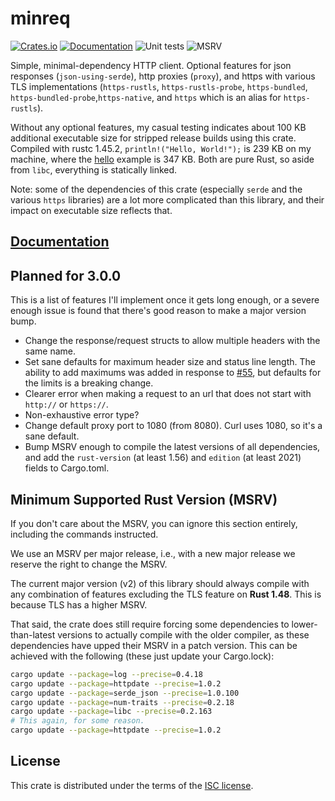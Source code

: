 # minreq
[![Crates.io](https://img.shields.io/crates/d/minreq.svg)](https://crates.io/crates/minreq)
[![Documentation](https://docs.rs/minreq/badge.svg)](https://docs.rs/minreq)
![Unit tests](https://github.com/neonmoe/minreq/actions/workflows/unit-tests.yml/badge.svg)
![MSRV](https://github.com/neonmoe/minreq/actions/workflows/msrv.yml/badge.svg)

Simple, minimal-dependency HTTP client. Optional features for json
responses (`json-using-serde`), http
proxies (`proxy`), and https with various TLS implementations
(`https-rustls`, `https-rustls-probe`, `https-bundled`,
`https-bundled-probe`,`https-native`, and `https` which is an alias
for `https-rustls`).

Without any optional features, my casual testing indicates about 100
KB additional executable size for stripped release builds using this
crate. Compiled with rustc 1.45.2, `println!("Hello, World!");` is 239
KB on my machine, where the [hello](examples/hello.rs) example is 347
KB. Both are pure Rust, so aside from `libc`, everything is statically
linked.

Note: some of the dependencies of this crate (especially `serde` and
the various `https` libraries) are a lot more complicated than this
library, and their impact on executable size reflects that.

## [Documentation](https://docs.rs/minreq)

## Planned for 3.0.0

This is a list of features I'll implement once it gets long enough, or
a severe enough issue is found that there's good reason to make a
major version bump.

- Change the response/request structs to allow multiple headers with
  the same name.
- Set sane defaults for maximum header size and status line
  length. The ability to add maximums was added in response to
  [#55](https://github.com/neonmoe/minreq/issues/55), but defaults for
  the limits is a breaking change.
- Clearer error when making a request to an url that does not start
  with `http://` or `https://`.
- Non-exhaustive error type?
- Change default proxy port to 1080 (from 8080). Curl uses 1080, so it's a sane
  default.
- Bump MSRV enough to compile the latest versions of all dependencies, and add
  the `rust-version` (at least 1.56) and `edition` (at least 2021) fields to
  Cargo.toml.

## Minimum Supported Rust Version (MSRV)

If you don't care about the MSRV, you can ignore this section
entirely, including the commands instructed.

We use an MSRV per major release, i.e., with a new major release we
reserve the right to change the MSRV.

The current major version (v2) of this library should always compile with any
combination of features excluding the TLS feature on **Rust
1.48**. This is because TLS has a higher MSRV.

That said, the crate does still require forcing some dependencies to
lower-than-latest versions to actually compile with the older
compiler, as these dependencies have upped their MSRV in a patch
version. This can be achieved with the following (these just update
your Cargo.lock):

```sh
cargo update --package=log --precise=0.4.18
cargo update --package=httpdate --precise=1.0.2
cargo update --package=serde_json --precise=1.0.100
cargo update --package=num-traits --precise=0.2.18
cargo update --package=libc --precise=0.2.163
# This again, for some reason.
cargo update --package=httpdate --precise=1.0.2
```

## License
This crate is distributed under the terms of the [ISC license](COPYING.md).
